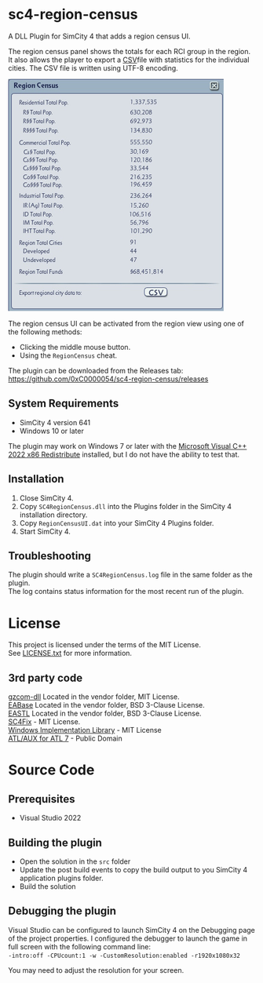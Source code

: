 # sc4-region-census

A DLL Plugin for SimCity 4 that adds a region census UI.

The region census panel shows the totals for each RCI group in the region. It also allows the player
to export a [CSV](https://en.wikipedia.org/wiki/Comma-separated_values)file with statistics for the individual cities.
The CSV file is written using UTF-8 encoding.

![Region Census UI](images/RegionViewCensusDialog.jpg)

The region census UI can be activated from the region view using one of the following methods:

* Clicking the middle mouse button.
* Using the `RegionCensus` cheat.

The plugin can be downloaded from the Releases tab: https://github.com/0xC0000054/sc4-region-census/releases

## System Requirements

* SimCity 4 version 641
* Windows 10 or later

The plugin may work on Windows 7 or later with the [Microsoft Visual C++ 2022 x86 Redistribute](https://aka.ms/vs/17/release/vc_redist.x86.exe) installed, but I do not have the ability to test that.

## Installation

1. Close SimCity 4.
2. Copy `SC4RegionCensus.dll` into the Plugins folder in the SimCity 4 installation directory.
3. Copy `RegionCensusUI.dat` into your SimCity 4 Plugins folder.
4. Start SimCity 4.

## Troubleshooting

The plugin should write a `SC4RegionCensus.log` file in the same folder as the plugin.    
The log contains status information for the most recent run of the plugin.

# License

This project is licensed under the terms of the MIT License.    
See [LICENSE.txt](LICENSE.txt) for more information.

## 3rd party code

[gzcom-dll](https://github.com/nsgomez/gzcom-dll/tree/master) Located in the vendor folder, MIT License.    
[EABase](https://github.com/electronicarts/EABase) Located in the vendor folder, BSD 3-Clause License.    
[EASTL](https://github.com/electronicarts/EASTL) Located in the vendor folder, BSD 3-Clause License.    
[SC4Fix](https://github.com/nsgomez/sc4fix) - MIT License.     
[Windows Implementation Library](https://github.com/microsoft/wil) - MIT License    
[ATL/AUX for ATL 7](https://web.archive.org/web/20080105105225/https://nozillium.com/atlaux/) - Public Domain    

# Source Code

## Prerequisites

* Visual Studio 2022

## Building the plugin

* Open the solution in the `src` folder
* Update the post build events to copy the build output to you SimCity 4 application plugins folder.
* Build the solution

## Debugging the plugin

Visual Studio can be configured to launch SimCity 4 on the Debugging page of the project properties.
I configured the debugger to launch the game in full screen with the following command line:    
`-intro:off -CPUcount:1 -w -CustomResolution:enabled -r1920x1080x32`

You may need to adjust the resolution for your screen.
